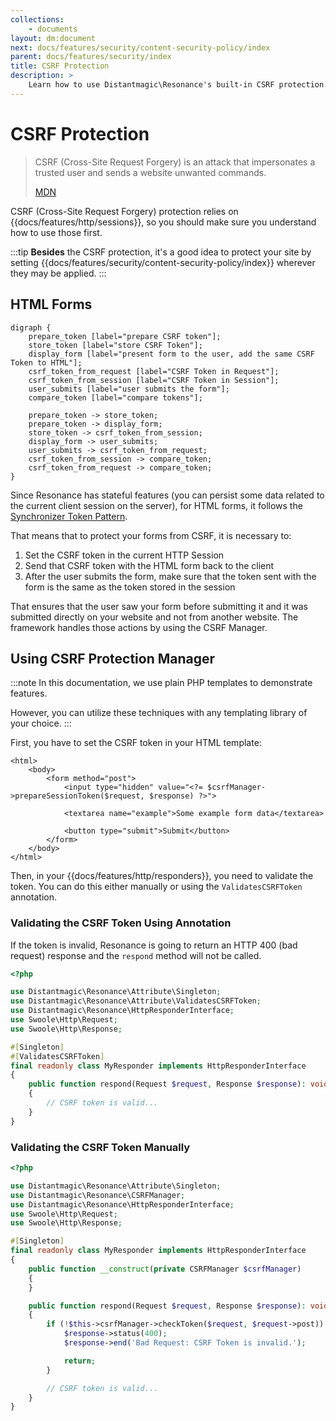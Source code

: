 ```yaml
---
collections: 
    - documents
layout: dm:document
next: docs/features/security/content-security-policy/index
parent: docs/features/security/index
title: CSRF Protection
description: >
    Learn how to use Distantmagic\Resonance's built-in CSRF protection.
---
```


# CSRF Protection

> CSRF (Cross-Site Request Forgery) is an attack that impersonates a trusted 
> user and sends a website unwanted commands.
> 
> [MDN](https://developer.mozilla.org/en-US/docs/Glossary/CSRF)

CSRF (Cross-Site Request Forgery) protection relies on 
{{docs/features/http/sessions}}, so you should make sure you understand how to
use those first.

:::tip
**Besides** the CSRF protection, it's a good idea to protect your site by 
setting
{{docs/features/security/content-security-policy/index}} wherever they may be 
applied.
:::

## HTML Forms

```graphviz render
digraph { 
    prepare_token [label="prepare CSRF token"];
    store_token [label="store CSRF Token"];
    display_form [label="present form to the user, add the same CSRF Token to HTML"];
    csrf_token_from_request [label="CSRF Token in Request"];
    csrf_token_from_session [label="CSRF Token in Session"];
    user_submits [label="user submits the form"];
    compare_token [label="compare tokens"];

    prepare_token -> store_token;
    prepare_token -> display_form;
    store_token -> csrf_token_from_session;
    display_form -> user_submits;
    user_submits -> csrf_token_from_request;
    csrf_token_from_session -> compare_token;
    csrf_token_from_request -> compare_token;
}
```

Since Resonance has stateful features (you can persist some data related to
the current client session on the server), for HTML forms, it follows the
[Synchronizer Token Pattern](https://cheatsheetseries.owasp.org/cheatsheets/Cross-Site_Request_Forgery_Prevention_Cheat_Sheet.html#synchronizer-token-pattern).

That means that to protect your forms from CSRF, it is necessary to:

1. Set the CSRF token in the current HTTP Session
2. Send that CSRF token with the HTML form back to the client
3. After the user submits the form, make sure that the token sent with the form is
   the same as the token stored in the session

That ensures that the user saw your form before submitting it and
it was submitted directly on your website and not from another 
website. The framework handles those actions by using the CSRF Manager.

## Using CSRF Protection Manager

:::note
In this documentation, we use plain PHP templates to demonstrate features.

However, you can utilize these techniques with any templating library of your 
choice.
:::

First, you have to set the CSRF token in your HTML template:

```php-template
<html>
    <body>
        <form method="post">
            <input type="hidden" value="<?= $csrfManager->prepareSessionToken($request, $response) ?>">

            <textarea name="example">Some example form data</textarea>

            <button type="submit">Submit</button>
        </form>
    </body>
</html>
```

Then, in your {{docs/features/http/responders}}, you need to validate the token.
You can do this either manually or using the `ValidatesCSRFToken` annotation.

### Validating the CSRF Token Using Annotation

If the token is invalid, Resonance is going to return an HTTP 400 (bad request) 
response and the `respond` method will not be called.

```php
<?php

use Distantmagic\Resonance\Attribute\Singleton;
use Distantmagic\Resonance\Attribute\ValidatesCSRFToken;
use Distantmagic\Resonance\HttpResponderInterface;
use Swoole\Http\Request;
use Swoole\Http\Response;

#[Singleton]
#[ValidatesCSRFToken]
final readonly class MyResponder implements HttpResponderInterface
{
    public function respond(Request $request, Response $response): void 
    {
        // CSRF token is valid...
    }
}
```

### Validating the CSRF Token Manually

```php
<?php

use Distantmagic\Resonance\Attribute\Singleton;
use Distantmagic\Resonance\CSRFManager;
use Distantmagic\Resonance\HttpResponderInterface;
use Swoole\Http\Request;
use Swoole\Http\Response;

#[Singleton]
final readonly class MyResponder implements HttpResponderInterface
{
    public function __construct(private CSRFManager $csrfManager) 
    {
    }

    public function respond(Request $request, Response $response): void 
    {
        if (!$this->csrfManager->checkToken($request, $request->post)) {
            $response->status(400);
            $response->end('Bad Request: CSRF Token is invalid.');

            return;
        }

        // CSRF token is valid...
    }
}
```


